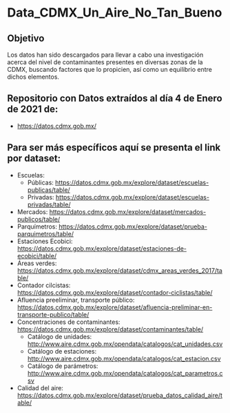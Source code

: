 # Data_CDMX_Un_Aire_No_Tan_Bueno

## Objetivo
Los datos han sido descargados para llevar a cabo una investigación acerca del nivel de contaminantes presentes en diversas zonas de la CDMX, buscando factores que lo propicien, así como un equilibrio entre dichos elementos.

## Repositorio con Datos extraídos al día 4 de Enero de 2021 de: 
- https://datos.cdmx.gob.mx/

## Para ser más específicos aquí se presenta el link por dataset:
* Escuelas:
  - Públicas: https://datos.cdmx.gob.mx/explore/dataset/escuelas-publicas/table/
  - Privadas: https://datos.cdmx.gob.mx/explore/dataset/escuelas-privadas/table/
* Mercados: https://datos.cdmx.gob.mx/explore/dataset/mercados-publicos/table/
* Parquímetros: https://datos.cdmx.gob.mx/explore/dataset/prueba-parquimetros/table/
* Estaciones Ecobici: https://datos.cdmx.gob.mx/explore/dataset/estaciones-de-ecobici/table/
* Áreas verdes: https://datos.cdmx.gob.mx/explore/dataset/cdmx_areas_verdes_2017/table/
* Contador cilcistas: https://datos.cdmx.gob.mx/explore/dataset/contador-ciclistas/table/
* Afluencia preeliminar, transporte público: https://datos.cdmx.gob.mx/explore/dataset/afluencia-preliminar-en-transporte-publico/table/
* Concentraciones de contaminantes: https://datos.cdmx.gob.mx/explore/dataset/contaminantes/table/
  - Catálogo de unidades: http://www.aire.cdmx.gob.mx/opendata/catalogos/cat_unidades.csv
  - Catálogo de estaciones: http://www.aire.cdmx.gob.mx/opendata/catalogos/cat_estacion.csv
  - Catálogo de parámetros: http://www.aire.cdmx.gob.mx/opendata/catalogos/cat_parametros.csv
* Calidad del aire: https://datos.cdmx.gob.mx/explore/dataset/prueba_datos_calidad_aire/table/
